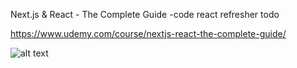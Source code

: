 Next.js & React - The Complete Guide
-code react refresher todo

https://www.udemy.com/course/nextjs-react-the-complete-guide/

![alt text](images/myTodo-image.jpeg)
